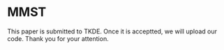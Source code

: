 # MMST

This paper is submitted to TKDE. Once it is acceptted, we will upload our code. Thank you for your attention.

